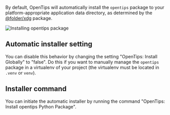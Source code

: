 By default, OpenTips will automatically install the `opentips` package to your platform-appropriate
application data directory, as determined by the [@folder/xdg](https://github.com/folder/xdg) package.

![Installing opentips package](./images/installing-opentips.png)

## Automatic installer setting

You can disable this behavior by changing the setting "OpenTips: Install Globally" to "false".
Do this if you want to manually manage the `opentips` package in a virtualenv of your project
(the virtualenv must be located in `.venv` or `venv`).

## Installer command

You can initiate the automatic installer by running the command "OpenTips: Install opentips Python Package".
